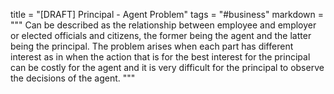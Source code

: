 title = "[DRAFT] Principal - Agent Problem"
tags = "#business"
markdown = """
Can be described as the relationship between employee and employer or elected
officials and citizens, the former being the agent and the latter being the
principal. The problem arises when each part has different interest as in when
the action that is for the best interest for the principal can be costly for the
agent and it is very difficult for the principal to observe the decisions of the
agent.
"""